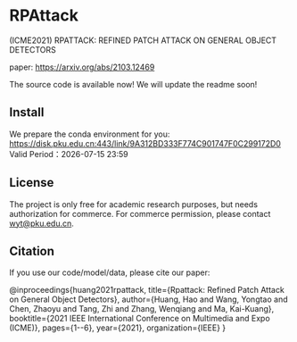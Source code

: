 # RPAttack
(ICME2021) RPATTACK: REFINED PATCH ATTACK ON GENERAL OBJECT DETECTORS 

paper: https://arxiv.org/abs/2103.12469

The source code is available now!
We will update the readme soon!

## Install

We prepare the conda environment for you: https://disk.pku.edu.cn:443/link/9A312BD333F774C901747F0C299172D0
Valid Period：2026-07-15 23:59 

## License

The project is only free for academic research purposes, but needs authorization for commerce. For commerce permission, please contact wyt@pku.edu.cn.

## Citation

If you use our code/model/data, please cite our paper: 

@inproceedings{huang2021rpattack,
  title={Rpattack: Refined Patch Attack on General Object Detectors},
  author={Huang, Hao and Wang, Yongtao and Chen, Zhaoyu and Tang, Zhi and Zhang, Wenqiang and Ma, Kai-Kuang},
  booktitle={2021 IEEE International Conference on Multimedia and Expo (ICME)},
  pages={1--6},
  year={2021},
  organization={IEEE}
}


